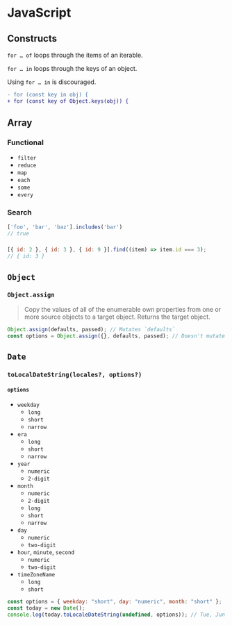 # JavaScript

## Constructs

`for … of` loops through the items of an iterable.

`for … in` loops through the keys of an object.

Using `for … in` is discouraged.

```diff
- for (const key in obj) {
+ for (const key of Object.keys(obj)) {
```

## Array

### Functional

- `filter`
- `reduce`
- `map`
- `each`
- `some`
- `every`

### Search

```js
['foo', 'bar', 'baz'].includes('bar')
// true
```

### 

```js
[{ id: 2 }, { id: 3 }, { id: 9 }].find((item) => item.id === 3);
// { id: 3 }
```

## `Object`

### `Object.assign`

>   Copy the values of all of the enumerable own properties from one or more source objects to a target object. Returns the target object.

```js
Object.assign(defaults, passed); // Mutates `defaults`
const options = Object.assign({}, defaults, passed); // Doesn't mutate `defaults`
```



## `Date`

### `toLocalDateString(locales?, options?)`

#### `options`

-   `weekday`
    -   `long`
    -   `short`
    -   `narrow`
-   `era`
    -   `long`
    -   `short`
    -   `narrow`
-   `year`
    -   `numeric`
    -   `2-digit`
-   `month`
    -   `numeric`
    -   `2-digit`
    -   `long`
    -   `short`
    -   `narrow`
-   `day`
    -   `numeric`
    -   `two-digit`
-   `hour`, `minute`, `second`
    -   `numeric`
    -   `two-digit`
-   `timeZoneName`
    -   `long`
    -   `short`

```js
const options = { weekday: "short", day: "numeric", month: "short" };
const today = new Date();
console.log(today.toLocaleDateString(undefined, options)); // Tue, Jun 2
```

